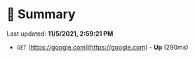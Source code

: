 # 📖 Summary
Last updated: **11/5/2021, 2:59:21 PM**

- `GET` [https://google.com](https://google.com) - **Up** (290ms)
